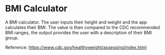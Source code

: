 # BMI Calculator

A BMI calculator. The user inputs their height and weight and the app calculates their BMI. The value is then compared to the CDC recommended BMI ranges, the output provides the user with a description of their BMI group.

Reference:
https://www.cdc.gov/healthyweight/assessing/index.html

